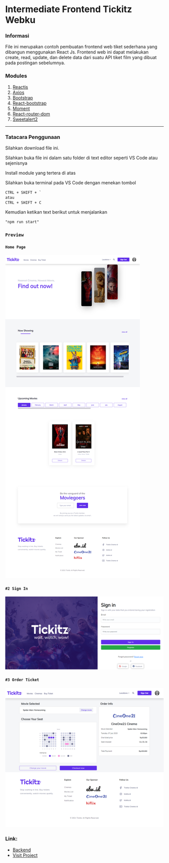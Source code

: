 # Intermediate Frontend Tickitz Webku
### Informasi

File ini merupakan contoh pembuatan frontend web tiket sederhana yang dibangun menggunakan React Js. Frontend web ini  dapat melakukan create, read, update, dan delete data dari suatu API tiket film yang dibuat pada postingan sebelumnya.

### Modules

1. [Reactjs]
2. [Axios]
3. [Bootstrap]
4. [React-bootstrap]
5. [Moment]
6. [React-router-dom]
7. [Sweetalert2]


---

[Reactjs]: https://www.npmjs.com/package/react
[Axios]: https://www.npmjs.com/package/axios
[Bootstrap]: https://www.npmjs.com/package/bootstrap
[React-bootstrap]: https://www.npmjs.com/package/react-bootstrap
[Moment]: https://www.npmjs.com/package/moment
[React-router-dom]: https://www.npmjs.com/package/react-router-dom
[Sweetalert2]: https://www.npmjs.com/package/sweetalert2




### Tatacara Penggunaan

Silahkan download file ini.

Silahkan buka file ini dalam satu folder di text editor  seperti VS Code atau sejenisnya

Install module yang tertera di atas

Silahkan buka terminal pada VS Code dengan menekan tombol
```
CTRL + SHIFT + `
atau
CTRL + SHIFT + C
```
Kemudian ketikan text berikut untuk menjalankan
```
"npm run start"
```

### `Preview`

#### `Home Page`
![home](https://github.com/nevalenaginda/Frontend-Tickitz-WebKu/blob/e3cca1e933b072c9edb7739b86a5a7898c1df081/display%20images/Home.png)

#### `#2 Sign In`
![sign-in](https://github.com/nevalenaginda/Frontend-Tickitz-WebKu/blob/e3cca1e933b072c9edb7739b86a5a7898c1df081/display%20images/Sign%20In.png)

#### `#3 Order Ticket`
![order-ticket](https://github.com/nevalenaginda/Frontend-Tickitz-WebKu/blob/e3cca1e933b072c9edb7739b86a5a7898c1df081/display%20images/Order%20Ticket.png)


### Link:

- [Backend](https://github.com/nevalenaginda/Backend-Tickitz-WebKu)
- [Visit Project](http://100.25.29.134:3000/)


